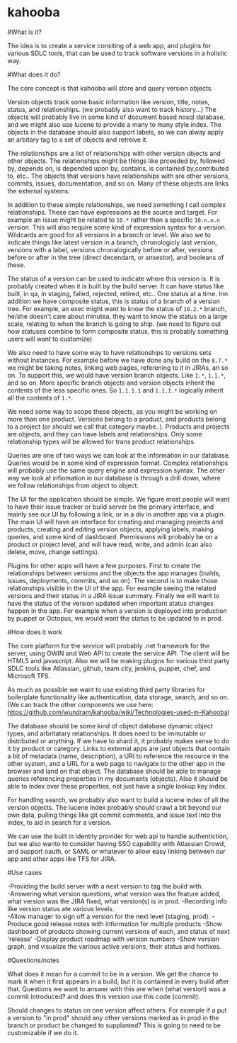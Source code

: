 kahooba
=======

#What is it?

The idea is to create a service consiting of a web app, and plugins for various SDLC tools, that can be used to track software versions in a holistic way.  

#What does it do?

The core concept is that kahooba will store and query version objects.  

Version objects track some basic information like version, title, notes, status, and relationships.  (we probably also want to track history...)  The objects will probably live in some kind of document based nosql database, and we might also use lucene to provide a many to many style index.  The objects in the database should also support labels, so we can alway apply an arbitary tag to a set of objects and retreive it.

The relationships are a list of relationships with other version objects and other objects.  The relationships might be things like prceeded by, followed by, depends on, is depended upon by, contains, is contained by,contributed to, etc..  The objects that versions have relationships with are other versions, commits, issues, documentation, and so on.  Many of these objects are links the external systems.   

In addition to these simple relationships, we need something I call complex relationships.  These can have expressions as the source and target.  For example an issue might be related to `10.*` rather than a specific `10.n.n.n` version.   This will also require some kind of expression syntax for a version.  Wildcards are good for all versions in a branch or level.  We also we to indicate things like latest version in a branch, chronologicly last version, versions with a label, versions chronalogically before or after, versions before or after in the tree (direct decendant, or ansestor), and booleans of these.  

The status of a version can be used to indicate where this version is.  It is probably created when it is built by the build server.  It can have status like built, in qa, in staging, failed, rejected, retired, etc..  One status at a time.  Inn addition we have composite status, this is status of a branch of a version tree.  For example, an exec might want to know the status of `10.2.*` branch, he/she doesn't care about minutea, they want to know the status on a large scale, relating to when the branch is going to ship.  (we need to figure out how statuses combine to form composite status, this is probably something users will want to customize)

We also need to have some way to have relationships to versions sets without instances.  For example before we have done any build on the `8.7.*` we might be taking notes, linking web pages, referening to it in JIRAs, an so on.  To support this, we would have version branch objects.  Like `1.*`, `1.1.*`, and so on.  More specific branch objects and version objects inherit the contents of the less specific ones.  So `1.1.1.1` and `1.1.1.*` logically inherit all the contents of `1.*`.

We need some way to scope these objects, as you might be working on more than one product.  Versions belong to a product, and products belong to a project (or should we call that category maybe..).  Products and projects are objects, and they can have labels and relationships.  Only some relationship types will be allowed for trans product relationships.

Queries are one of two ways we can look at the information in our database.   Queries would be in some kind of expression format.  Complex relationships will probably use the same query engine and expression syntax.  The other way we look at infiomation in our database is through a drill down, where we follow relationships from object to object.

The UI for the application should be simple.  We figure most people will want to have their issue tracker or build server be the primary interface, and mainly see our UI by following a link, or in a div in another app via a plugin.  The main UI will have an interface for creating and managing projects and products, creating and editing version objects, applying labels, making queries, and some kind of dashboard.  Permissions will probably be on a product or project level, and will have read, write, and admin (can also delete, move, change settings).

Plugins for other apps will have a few purposes.  First to create the relationships between versions and the objects the app manages (builds, issues, deployments, commits, and so on).  The second is to make those relationships visible in the UI of the app.  For example seeing the related versions and their status in a JIRA issue summary.  Finally we will want to have the status of the version updated when important status changes happen in the app.  For example when a version is deployed into production by puppet or Octopus, we would want the status to be updated to in prod.

#How does it work

The core platform for the service will probably .net framework for the server, using OWIN and Web API to create the service API.  The client will be HTML5 and javascript.  Also we will be making plugins for various third party SDLC tools like Atlassian, github, team city, jenkins, puppet, chef, and Microsoft TFS.

As much as possible we want to use existing third party libraries for boilerplate functionality like authentication, data storage, search, and so on.   (We can track the other components we use here: https://github.com/wundram/kahooba/wiki/Technologies-used-in-Kahooba)

The database should be some kind of object database dynamic object types, and arbritatary relationships.  It does need to be immutable or distributed or anything.  If we have to shard it, it probably makes sense to do it by product or category.  Links to external apps are just objects that contain a bit of metadata (name, description), a URI to reference the resource in the other system, and a URL for a web page to navigate to the other app in the browser and land on that object.  The database should be able to manage queries referencing properties in my documents (objects).  Also it should be able to index over these properties, not just have a single lookup key index.

For handling search, we probably also want to build a lucene index of all the version objects.  The lucene index probably should crawl a bit beyond our own data, pulling things like git commit comments, and issue text into the index, to aid in search for a version.

We can use the built in identity provider for web api to handle authentiction, but we also wanto to consider having SSO capability with Atlassian Crowd, and support oauth, or SAML or whatever to allow easy linking between our app and other apps like TFS for JIRA.

#Use cases

-Providing the build server with a next version to tag the build with.  
-Answering what version questions, what version was the feature added, what version was the JIRA fixed, what version(s) is in prod.
-Recording info like version status ate various levels.  
-Allow manager to sign off a version for the next level (staging, prod).
-Produce good release notes with information for multiple products
-Show dashboard of products showing current versions of each, and status of next 'release'
-Display product roadmap with version numbers
-Show version graph, and visualize the various active versions, their status and hotfixes.


#Questions/notes

What does it mean for a commit to be in a version.  We get the chance to mark it when it first appears in a build, but it is contained in every build after that.  Questions we want to answer with this are when (what version) was a commit introduced? and does this version use this code (commit).  

Should changes to status on one version affect others.  For example if a put a version to "in prod" should any other versions marked as in prod in the branch or product be changed to supplanted?  This is going to need to be customizable if we do it.
